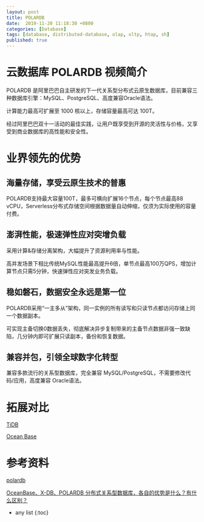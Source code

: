 ```yaml
---
layout: post
title: POLARDB
date:  2019-11-20 11:18:30 +0800
categories: [Database]
tags: [database, distributed-database, olap, oltp, htap, sh]
published: true
---
```


# 云数据库 POLARDB  视频简介

POLARDB 是阿里巴巴自主研发的下一代关系型分布式云原生数据库，目前兼容三种数据库引擎：MySQL、PostgreSQL、高度兼容Oracle语法。 

计算能力最高可扩展至 1000 核以上，存储容量最高可达 100T。

经过阿里巴巴双十一活动的最佳实践，让用户既享受到开源的灵活性与价格，又享受到商业数据库的高性能和安全性。

# 业界领先的优势

## 海量存储，享受云原生技术的普惠

POLARDB支持最大容量100T，最多可横向扩展16个节点，每个节点最高88 vCPU，Serverless分布式存储空间根据数据量自动伸缩，仅须为实际使用的容量付费。

## 澎湃性能，极速弹性应对突增负载

采用计算&存储分离架构，大幅提升了资源利用率与性能。

高并发场景下相比传统MySQL性能最高提升6倍，单节点最高100万QPS，增加计算节点只需5分钟，快速弹性应对突发业务负载。

## 稳如磐石，数据安全永远是第一位

POLARDB采用“一主多从”架构，同一实例的所有读写和只读节点都访问存储上同一个数据副本。

可实现主备切换0数据丢失，彻底解决异步复制带来的主备节点数据非强一致缺陷，几分钟内即可扩展只读副本，备份和恢复数据。

## 兼容并包，引领全球数字化转型

兼容多款流行的关系型数据库，完全兼容 MySQL/PostgreSQL，不需要修改代码/应用，高度兼容 Oracle语法。

# 拓展对比

[TiDB](https://houbb.github.io/2019/03/15/database-tidb)

[Ocean Base]()

# 参考资料

[polardb](https://www.aliyun.com/product/polardb)

[OceanBase、X-DB、POLARDB 分布式关系型数据库，各自的优势是什么？有什么区别？](https://www.zhihu.com/question/273663930)

* any list
{:toc}

